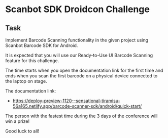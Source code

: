# Scanbot SDK Droidcon Challenge

## Task 
Implement Barcode Scanning functionality in the given project using Scanbot Barcode SDK for Android. 

It is expected that you will use our Ready-to-Use UI Barcode Scanning feature for this challenge. 

The time starts when you open the documentation link for the first time and ends when you scan the first barcode on a physical device connected to the laptop on stage. 

The documentation link:
- https://deploy-preview-1120--sensational-tiramisu-56a165.netlify.app/barcode-scanner-sdk/android/quick-start/

The person with the fastest time during the 3 days of the conference will win a prize! 

Good luck to all!
